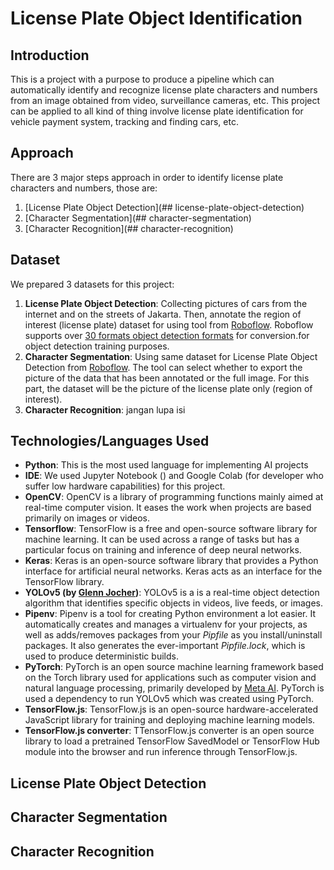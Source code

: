 # License Plate Object Identification

## Introduction
This is a project with a purpose to produce a pipeline which can automatically identify and recognize license plate characters and numbers from an image obtained from video, surveillance cameras, etc. This project can be applied to all kind of thing involve license plate identification for vehicle payment system, tracking and finding cars, etc.

## Approach
There are 3 major steps approach in order to identify license plate characters and numbers, those are:
1. [License Plate Object Detection](## license-plate-object-detection)
2. [Character Segmentation](## character-segmentation)
3. [Character Recognition](## character-recognition)

## Dataset
We prepared 3 datasets for this project:
1. **License Plate Object Detection**: Collecting pictures of cars from the internet and on the streets of Jakarta. Then, annotate the region of interest (license plate) dataset for using tool from [Roboflow](https://roboflow.com/). Roboflow supports over [30 formats object detection formats](https://roboflow.com/formats) for conversion.for object detection training purposes.
2. **Character Segmentation**: Using same dataset for License Plate Object Detection from [Roboflow](https://roboflow.com/). The tool can select whether to export the picture of the data that has been annotated or the full image. For this part, the dataset will be the picture of the license plate only (region of interest).
3. **Character Recognition**: jangan lupa isi 

## Technologies/Languages Used
- **Python**: This is the most used language for implementing AI projects
- **IDE**: We used Jupyter Notebook () and Google Colab (for developer who suffer  low hardware capabilities) for this project.
- **OpenCV**: OpenCV is a library of programming functions mainly aimed at real-time computer vision. It eases the work when projects are based primarily on images or videos.
- **Tensorflow**: TensorFlow is a free and open-source software library for machine learning. It can be used across a range of tasks but has a particular focus on training and inference of deep neural networks.
- **Keras**: Keras is an open-source software library that provides a Python interface for artificial neural networks. Keras acts as an interface for the TensorFlow library.
- **YOLOv5 (by [Glenn Jocher](https://www.linkedin.com/in/glenn-jocher/))**: YOLOv5 is a is a real-time object detection algorithm that identifies specific objects in videos, live feeds, or images.
- **Pipenv**: Pipenv is a tool for creating Python environment a lot easier. It automatically creates and manages a virtualenv for your projects, as well as adds/removes packages from your *Pipfile* as you install/uninstall packages. It also generates the ever-important *Pipfile.lock*, which is used to produce deterministic builds.
- **PyTorch**: PyTorch is an open source machine learning framework based on the Torch library used for applications such as computer vision and natural language processing, primarily developed by [Meta AI](https://ai.facebook.com/). PyTorch is used a dependency to run YOLOv5 which was created using PyTorch.
- **TensorFlow.js**: TensorFlow.js is an open-source hardware-accelerated JavaScript library for training and deploying machine learning models.
- **TensorFlow.js converter**: TTensorFlow.js converter is an open source library to load a pretrained TensorFlow SavedModel or TensorFlow Hub module into the browser and run inference through TensorFlow.js.

## License Plate Object Detection

## Character Segmentation
## Character Recognition

